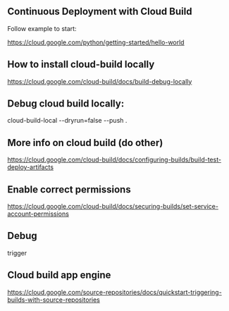 ## Continuous Deployment with Cloud Build

Follow example to start:

https://cloud.google.com/python/getting-started/hello-world

## How to install cloud-build locally

https://cloud.google.com/cloud-build/docs/build-debug-locally

## Debug cloud build locally:

cloud-build-local --dryrun=false --push .

## More info on cloud build (do other)

https://cloud.google.com/cloud-build/docs/configuring-builds/build-test-deploy-artifacts

## Enable correct permissions

https://cloud.google.com/cloud-build/docs/securing-builds/set-service-account-permissions

## Debug
trigger

## Cloud build app engine

https://cloud.google.com/source-repositories/docs/quickstart-triggering-builds-with-source-repositories